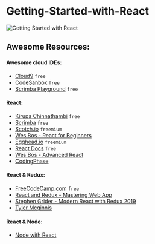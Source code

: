 # Getting-Started-with-React  
![Getting Started with React](https://scotch-res.cloudinary.com/image/upload/dpr_1,w_1000,q_auto:good,f_auto/media/1/QYfj3qQSSLywYDvBVrQu_getting-started-with-react.png.jpg)

## Awesome Resources:
#### Awesome cloud IDEs: 
* [Cloud9](https://c9.io/login) `free`
* [CodeSanbox](https://codesandbox.io/) `free`
* [Scrimba Playground](https://scrimba.com/c/c9zJWcZ) `free`


#### React:
* [Kirupa Chinnathambi](https://www.kirupa.com/react/index.htm) `free`
* [Scrimba](https://scrimba.com/) `free`
* [Scotch.io](https://scotch.io/tag/react) `freemium`
* [Wes Bos - React for Beginners](https://reactforbeginners.com/)
* [Egghead.io](https://egghead.io/courses/for/react) `freemium`
* [React Docs](https://reactjs.org/tutorial/tutorial.html) `free`
* [Wes Bos - Advanced React](https://advancedreact.com/)
* [CodingPhase](https://www.udemy.com/learn-react-by-building-a-real-projects/)

#### React & Redux:
* [FreeCodeCamp.com](https://learn.freecodecamp.org/front-end-libraries/react) `free`
* [React and Redux - Mastering Web App](https://www.udemy.com/react-js-and-redux-mastering-web-apps/?ranMID=39197&ranEAID=R7BSs79ua1Y&ranSiteID=R7BSs79ua1Y-Klav6Nke__1Od0xAnXSyew&siteID=R7BSs79ua1Y-Klav6Nke__1Od0xAnXSyew&LSNPUBID=R7BSs79ua1Y)
* [Stephen Grider - Modern React with Redux 2019](https://www.udemy.com/react-redux/)
* [Tyler Mcginnis](https://tylermcginnis.com/free-react-bootcamp/)

#### React & Node:
* [Node with React](https://www.udemy.com/node-with-react-fullstack-web-development/?ranMID=39197&ranEAID=R7BSs79ua1Y&ranSiteID=R7BSs79ua1Y-zy9DQdU2ZgOiLJY.5iJaqg&siteID=R7BSs79ua1Y-zy9DQdU2ZgOiLJY.5iJaqg&LSNPUBID=R7BSs79ua1Y)
